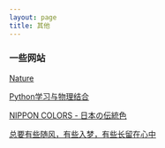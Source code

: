 ```yaml
---
layout: page
title: 其他
---
```


### **一些网站**

[Nature](https://www.nature.com/)

[Python学习与物理结合](http://bugman123.com/Physics/)

[NIPPON COLORS - 日本の伝統色](https://nipponcolors.com/)

[总要有些随风，有些入梦，有些长留在心中](https://weibo.com/1139098205/zmP4iBIDb?type=repost#_rnd1617112858315)